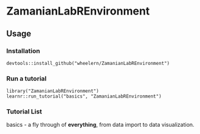 # ZamanianLabREnvironment

## Usage

### Installation
`devtools::install_github("wheelern/ZamanianLabREnvironment")`

### Run a tutorial
`library("ZamanianLabREnvironment")`  
`learnr::run_tutorial("basics", "ZamanianLabREnvironment")`

### Tutorial List
basics - a fly through of **everything**, from data import to data visualization.

